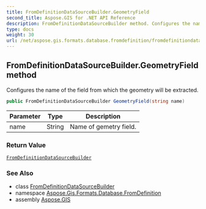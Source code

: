 ```yaml
---
title: FromDefinitionDataSourceBuilder.GeometryField
second_title: Aspose.GIS for .NET API Reference
description: FromDefinitionDataSourceBuilder method. Configures the name of the field from which the geometry will be extracted
type: docs
weight: 30
url: /net/aspose.gis.formats.database.fromdefinition/fromdefinitiondatasourcebuilder/geometryfield/
---
```

## FromDefinitionDataSourceBuilder.GeometryField method

Configures the name of the field from which the geometry will be extracted.

```csharp
public FromDefinitionDataSourceBuilder GeometryField(string name)
```

| Parameter | Type | Description |
| --- | --- | --- |
| name | String | Name of gemetry field. |

### Return Value

[`FromDefinitionDataSourceBuilder`](../)

### See Also

* class [FromDefinitionDataSourceBuilder](../)
* namespace [Aspose.Gis.Formats.Database.FromDefinition](../../fromdefinitiondatasourcebuilder/)
* assembly [Aspose.GIS](../../../)


